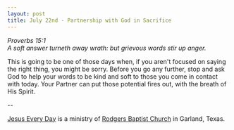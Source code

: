 ```yaml
---
layout: post
title: July 22nd - Partnership with God in Sacrifice
---
```


_Proverbs 15:1  
A soft answer turneth away wrath: but grievous words stir up
anger._

This is going to be one of those days when, if you aren't focused
on saying the right thing, you might be sorry. Before you go any
further, stop and ask God to help your words to be kind and soft to
those you come in contact with today. Your Partner can put those
potential fires out, with the breath of His Spirit.

 --

<a href=http://jesuseveryday.net>Jesus Every Day</a> is a ministry of <a href=http://rodgersbaptist.net>Rodgers Baptist Church</a> in Garland, Texas.
